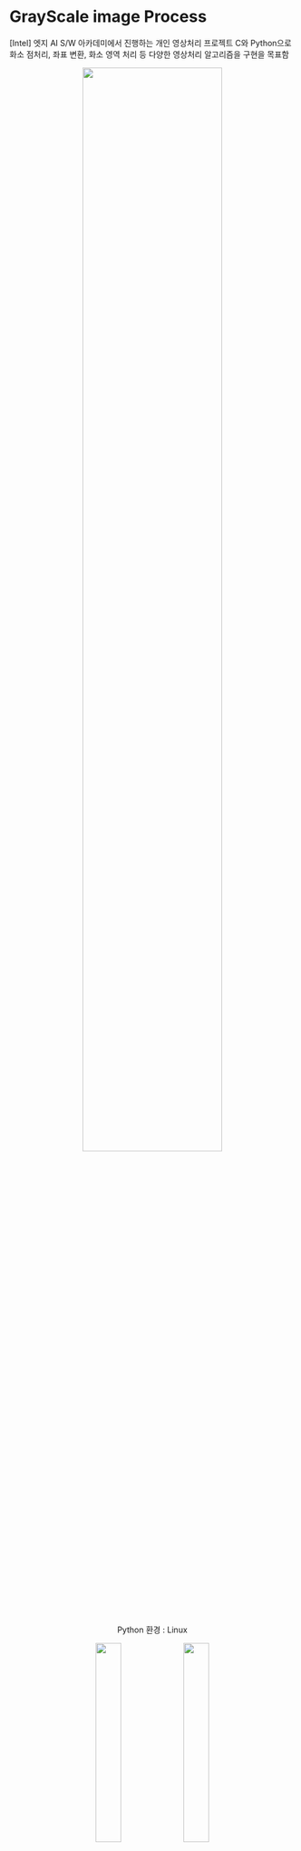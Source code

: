 # GrayScale image Process
 [Intel] 엣지 AI S/W 아카데미에서 진행하는 개인 영상처리 프로젝트
C와 Python으로 화소 점처리, 좌표 변환, 화소 영역 처리 등 다양한 영상처리 알고리즘을 구현을 목표함

<p align="center" width = "100%">  
 <img src="https://github.com/ktan9811/GrayScale_ImageProcess/assets/86091469/b3ec54c4-6e8b-4518-9cbe-a7c5255aaba0" align="center" width=70%">  
<figcaption align="center">
Python 환경 : Linux 

 

<p align="center" width = "100%">  
 <img src="https://github.com/ktan9811/C_imgProcess/assets/86091469/2c90792e-a617-483e-bbc2-60151e474032" align="center" width="30%">  
 <img src="https://github.com/ktan9811/C_imgProcess/assets/86091469/860de86c-d82d-4acc-a326-01ce41092745" align="center" width="30%"> 
<figcaption align="center"> </figcaption></p>
C 환경 : Window 11 / VS 2022

 # 목표
 C언어 기반의 개인 Gray Scale 영상처리 라이브러리 구현
 
<p align="center" width = "100%">  
 <img src="https://github.com/ktan9811/C_imgProcess/assets/86091469/56e1e1e6-e005-463b-8d4c-ab87dd966540" align="center" width="30%">  
 <img src="https://github.com/ktan9811/C_imgProcess/assets/86091469/0e71e6f5-296f-457e-9bc1-adda5cae7d1e" align="center" width="30%"> 
 <img src="https://github.com/ktan9811/C_imgProcess/assets/86091469/c6401e80-421b-4bef-9ba3-89d5d8d8b952" align="center" width="30%"> 
<figcaption align="center"> </figcaption></p>

# 화소 점 처리
<p align="center" width = "100%">  
 <img src="https://github.com/ktan9811/C_imgProcess/assets/86091469/37a3600c-8854-44f4-85c8-83c8435d13cb" align="center" width="30%">  
 <img src="https://github.com/ktan9811/C_imgProcess/assets/86091469/f62bea18-d511-4243-84a1-9d60bf51db99" align="center" width="30%"> 
<figcaption align="center"> </figcaption></p>

# 히스토그램 처리
<p align="center" width = "100%">  
 <img src="https://github.com/ktan9811/C_imgProcess/assets/86091469/376c9aa0-61ac-4e0f-b785-430a8a81baea" align="center" width="30%">  
 <img src="https://github.com/ktan9811/C_imgProcess/assets/86091469/20207c93-ca9e-405e-8e5b-f3bb7b0f855e" align="center" width="30%"> 
<figcaption align="center">  </figcaption></p>

# 좌표 변환
<p align="center" width = "100%">  
 <img src="https://github.com/ktan9811/C_imgProcess/assets/86091469/5bb3d5ae-3210-4a85-9eb2-bfaee217bbbe" align="center" width="30%">  
 <img src="https://github.com/ktan9811/C_imgProcess/assets/86091469/b3b446da-cfa3-4b5d-ae3d-4ec02dccec3e" align="center" width="30%"> 
<figcaption align="center"> </figcaption></p>

# 화소 영역 처리
<p align="center" width = "100%">  
 <img src="https://github.com/ktan9811/C_imgProcess/assets/86091469/9424cdbb-b530-4103-b00c-b743afd9910c" align="center" width="30%">  
 <img src="https://github.com/ktan9811/C_imgProcess/assets/86091469/8496f905-fd40-41b5-938c-8cd5d7e297d9" align="center" width="30%"> 
<figcaption align="center"> </figcaption></p>
